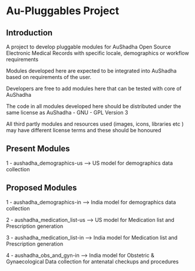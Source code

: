 Au-Pluggables Project
=====================

Introduction  
------------
  

A project to develop pluggable modules for AuShadha Open Source Electronic Medical Records 
with specific locale, demographics or workflow requirements  

Modules developed here are expected to be integrated into AuShadha based on requirements of the user. 

Developers are free to add modules here that can be tested with core of AuShadha  

The code in all modules developed here should be distributed under the same license as AuShadha - GNU - GPL Version 3  

All third partly modules and resources used (images, icons, libraries etc  ) 
may have different license terms and these should be honoured




Present Modules
---------------

1 - aushadha_demographics-us --> US model for demographics data collection




Proposed Modules
----------------

1 - aushadha_demographics-in --> India model for demographics data collection

2 - aushadha_medication_list-us --> US model for Medication list and Prescription generation  

3 - aushadha_medication_list-in --> India model for Medication list and Prescription generation  

4 - aushadha_obs_and_gyn-in --> India model for Obstetric & Gynaecological Data collection for antenatal checkups and procedures